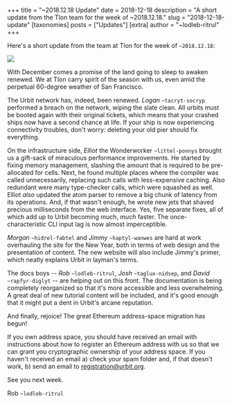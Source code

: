 +++
title = "~2018.12.18 Update"
date = 2018-12-18
description = "A short update from the Tlon team for the week of ~2018.12.18."
slug = "2018-12-18-update"
[taxonomies]
posts = ["Updates"]
[extra]
author = "~lodleb-ritrul"
+++

Here's a short update from the team at Tlon for the week of `~2018.12.18`:

![](https://media.urbit.org/fora/updates/2018.12.18-update.png)

With December comes a promise of the land going to sleep to awaken renewed. We
at Tlon carry spirit of the season with us, even amid the perpetual 60-degree
weather of San Francisco.

The Urbit network has, indeed, been renewed. *Logan* `~tacryt-socryp`
performed a breach on the network, wiping the slate clean. All urbits must be
booted again with their original tickets, which means that your crashed ships
now have a second chance at life. If your ship is now experiencing connectivity
troubles, don't worry: deleting your old pier should fix everything.

On the infrastructure side, *Elliot* the Wonderworker `~littel-ponnys` brought
us a gift-sack of miraculous performance improvements. He started by fixing
memory management, slashing the amount that is required to be pre-allocated for
cells. Next, he found multiple places where the compiler was called
unnecessarily, replacing such calls with less-expensive caching. Also redundant
were many type-checker calls, which were squashed as well. Elliot *also* updated
the atom parser to remove a big chunk of latency from its operations. And, if
that wasn't enough, he wrote new jets that shaved precious milliseconds from the
web interface. Yes, five separate fixes, all of which add up to Urbit becoming
much, _much_ faster. The once-characteristic CLI input lag is now almost
imperceptible.

*Morgan* `~hidrel-fabtel` and *Jimmy* `~haptyl-wanwes` are hard at work
overhauling the site for the New Year, both in terms of web design and the
presentation of content. The new website will also include Jimmy's primer,
which neatly explains Urbit in layman's terms.

The docs boys -- *Rob* `~lodleb-ritrul`, *Josh* `~taglux-nidsep`, and *David*
`~rapfyr-diglyt` -- are helping out on this front. The documentation is being
completely reorganized so that it's more accessible and less overwhelming. A
great deal of new tutorial content will be included, and it's good enough that
it might put a dent in Urbit's arcane reputation.

And finally, rejoice! The great Ethereum address-space migration has begun!

If you own address space, you should have received an email with instructions
about how to register an Ethereum address with us so that we can grant you
cryptographic ownership of your address space. If you haven't received an email
a) check your spam folder and, if that doesn't work, b) send an email to
[registration@urbit.org](mailto:registration@urbit.org).

See you next week.

Rob `~lodleb-ritrul`
